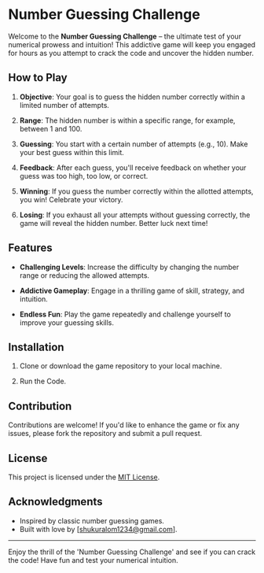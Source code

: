 # Number Guessing Challenge

Welcome to the **Number Guessing Challenge** – the ultimate test of your numerical prowess and intuition! This addictive game will keep you engaged for hours as you attempt to crack the code and uncover the hidden number.

## How to Play

1. **Objective**: Your goal is to guess the hidden number correctly within a limited number of attempts.

2. **Range**: The hidden number is within a specific range, for example, between 1 and 100.

3. **Guessing**: You start with a certain number of attempts (e.g., 10). Make your best guess within this limit.

4. **Feedback**: After each guess, you'll receive feedback on whether your guess was too high, too low, or correct.

5. **Winning**: If you guess the number correctly within the allotted attempts, you win! Celebrate your victory.

6. **Losing**: If you exhaust all your attempts without guessing correctly, the game will reveal the hidden number. Better luck next time!

## Features

- **Challenging Levels**: Increase the difficulty by changing the number range or reducing the allowed attempts.

- **Addictive Gameplay**: Engage in a thrilling game of skill, strategy, and intuition.

- **Endless Fun**: Play the game repeatedly and challenge yourself to improve your guessing skills.

## Installation

1. Clone or download the game repository to your local machine.

2. Run the Code.

## Contribution

Contributions are welcome! If you'd like to enhance the game or fix any issues, please fork the repository and submit a pull request.

## License

This project is licensed under the [MIT License](LICENSE).

## Acknowledgments

- Inspired by classic number guessing games.
- Built with love by [shukuralom1234@gmail.com].

---

Enjoy the thrill of the 'Number Guessing Challenge' and see if you can crack the code! Have fun and test your numerical intuition.
